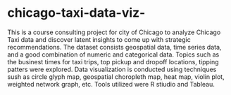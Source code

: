 # chicago-taxi-data-viz-

This is a course consulting project for city of Chicago to analyze Chicago Taxi data and discover latent insights to come up with strategic recommendations. The dataset consists geospatial data, time series data, and a good combination of numeric and categorical data. Topics such as the businest times for taxi trips, top pickup and dropoff locations, tipping patters were explored. Data visualization is conducted using techniques sush as circle glyph map, geospatial choropleth map, heat map, violin plot, weighted network graph, etc. Tools utilized were R stiudio and Tableau. 
